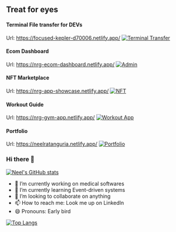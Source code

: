 ## Treat for eyes

#### Terminal File transfer for DEVs
Url: https://focused-kepler-d70006.netlify.app/
[![Terminal Transfer](https://boisterous-alpaca-37b7e6.netlify.app/assets/termtransfer.png)](https://focused-kepler-d70006.netlify.app/)

#### Ecom Dashboard
Url: https://nrg-ecom-dashboard.netlify.app/
[![Admin](https://boisterous-alpaca-37b7e6.netlify.app/assets/admin.png)](https://nrg-ecom-dashboard.netlify.app/)

#### NFT Marketplace
Url: https://nrg-app-showcase.netlify.app/
[![NFT](https://boisterous-alpaca-37b7e6.netlify.app/assets/capture.png)](https://nrg-app-showcase.netlify.app/)

#### Workout Guide
Url: https://nrg-gym-app.netlify.app/
[![Workout App](https://boisterous-alpaca-37b7e6.netlify.app/assets/gymapp.png)](https://nrg-gym-app.netlify.app/)

#### Portfolio
Url: https://neelratanguria.netlify.app/
[![Portfolio](https://boisterous-alpaca-37b7e6.netlify.app/assets/portfolio.png)](https://neelratanguria.netlify.app/)

### Hi there 👋

[![Neel's GitHub stats](https://github-readme-stats.vercel.app/api?username=neelratanguria)](https://github.com/anuraghazra/github-readme-stats)
- 🔭 I’m currently working on medical softwares
- 🌱 I’m currently learning Event-driven systems
- 👯 I’m looking to collaborate on anything
- 📫 How to reach me: Look me up on LinkedIn
- 😄 Pronouns: Early bird

[![Top Langs](https://github-readme-stats.vercel.app/api/top-langs/?username=neelratanguria&langs_count=8)](https://github.com/anuraghazra/github-readme-stats)
